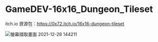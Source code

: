 # GameDEV-16x16_Dungeon_Tileset
itch.io 資源包：https://0x72.itch.io/16x16-dungeon-tileset

![螢幕擷取畫面 2021-12-28 144211](https://user-images.githubusercontent.com/73773024/147536515-4b97ec9d-eaf5-4b78-a8ee-f4823106a530.jpg)
